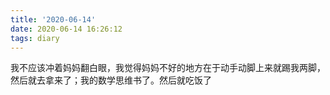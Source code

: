 ```yaml
---
title: '2020-06-14'
date: 2020-06-14 16:26:12
tags: diary
---
```

我不应该冲着妈妈翻白眼，我觉得妈妈不好的地方在于动手动脚上来就踢我两脚，然后就去拿来了；我的数学思维书了。然后就吃饭了
